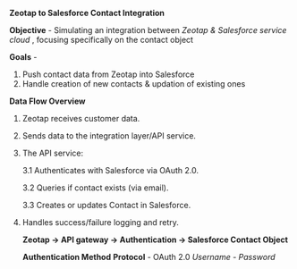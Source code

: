 **Zeotap to Salesforce Contact Integration**

**Objective** - Simulating an integration between _Zeotap & Salesforce service cloud_ , focusing specifically on the contact object 

**Goals** -
1. Push contact data from Zeotap into Salesforce
2. Handle creation of new contacts & updation of existing ones

**Data Flow Overview** 
1. Zeotap receives customer data.
2. Sends data to the integration layer/API service.
3. The API service:
   
    3.1 Authenticates with Salesforce via OAuth 2.0.
   
    3.2 Queries if contact exists (via email).
   
    3.3 Creates or updates Contact in Salesforce.
   
5. Handles success/failure logging and retry.

   **Zeotap -> API gateway -> Authentication -> Salesforce Contact Object**

   **Authentication Method**
   **Protocol** - OAuth 2.0
   _Username - Password_

   
   
